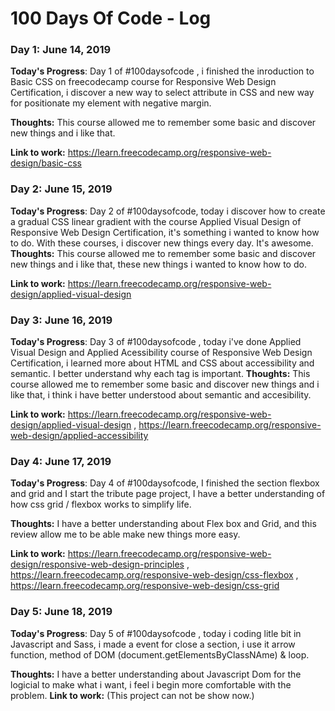 # 100 Days Of Code - Log

### Day 1: June 14, 2019

**Today's Progress**: Day 1 of #100daysofcode , i finished the inroduction to Basic CSS on freecodecamp course for Responsive Web Design Certification, i discover a new way to select attribute in CSS and new way for positionate my element with negative margin. 

**Thoughts:** This course allowed me to remember some basic and discover new things and i like that.

**Link to work:** https://learn.freecodecamp.org/responsive-web-design/basic-css

### Day 2: June 15, 2019

**Today's Progress**: Day 2 of #100daysofcode, today i discover how to create a gradual CSS linear gradient with the course Applied Visual Design of Responsive Web Design Certification, it's something i wanted to know how to do. With these courses, i discover new things every day. It's awesome.
**Thoughts:** This course allowed me to remember some basic and discover new things and i like that, these new things i wanted to know how to do.

**Link to work:** https://learn.freecodecamp.org/responsive-web-design/applied-visual-design

### Day 3: June 16, 2019

**Today's Progress**: Day 3 of #100daysofcode , today i've done Applied Visual Design and Applied Acessibility course of Responsive Web Design Certification, i learned more about HTML and CSS about accessibility and semantic. I better understand why each tag is important.
**Thoughts:** This course allowed me to remember some basic and discover new things and i like that, i think i have better understood about semantic and accesibility.

**Link to work:** https://learn.freecodecamp.org/responsive-web-design/applied-visual-design ,
                  https://learn.freecodecamp.org/responsive-web-design/applied-accessibility  

### Day 4: June 17, 2019

**Today's Progress**:  Day 4 of #100daysofcode, I finished the section flexbox and grid and I start the tribute page project, I have a better understanding of how css grid / flexbox works to simplify life.

**Thoughts:** I have a better understanding about Flex box and Grid, and this review allow me to be able make new things more easy.

**Link to work:** https://learn.freecodecamp.org/responsive-web-design/responsive-web-design-principles ,
                  https://learn.freecodecamp.org/responsive-web-design/css-flexbox ,
                  https://learn.freecodecamp.org/responsive-web-design/css-grid


### Day 5: June 18, 2019

**Today's Progress**:  Day 5 of #100daysofcode , today i coding litle bit in Javascript and Sass, i made a event for close a section, i use it arrow function,  method of DOM (document.getElementsByClassNAme) & loop.

**Thoughts:** I have a better understanding about Javascript Dom for the logicial to make what i want, i feel i begin more  comfortable with the problem.
**Link to work:** (This project can not be show now.)
